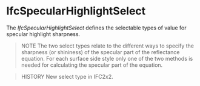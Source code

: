 # IfcSpecularHighlightSelect

The _IfcSpecularHighlightSelect_ defines the selectable types of value for specular highlight sharpness.<!-- end of definition -->

> NOTE The two select types relate to the different ways to specify the sharpness (or shininess) of the specular part of the reflectance equation. For each surface side style only one of the two methods is needed for calculating the specular part of the equation.

> HISTORY New select type in IFC2x2.
